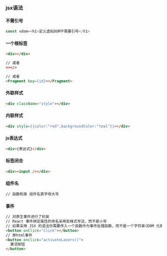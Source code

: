 ### jsx语法

#### 不需引号

```javascript
const vdom=<h1>定义虚拟DOM不需要引号</h1>
```

#### 一个根标签

```html
<div></div>

// 或者
<></>

// 或者
<Fragment key={id}></Fragment>
```

#### 外联样式

```html
<div className="style"></div>
```

#### 内联样式

```html
<div style={{color:'red',backgroundColor:'teal'}}></div>
```

#### js表达式

```html
<div>{表达式}</div>
```

#### 标签闭合

```html
<div><input /></div>
```

#### 组件名

```html
// 函数和类 组件名首字母大写
```

#### 事件

```html
// 对原生事件进行了封装
// React 事件绑定属性的命名采用驼峰式写法，而不是小写
// 如果采用 JSX 的语法你需要传入一个函数作为事件处理函数，而不是一个字符串(DOM 元素的写法)
<button onClick="click"></button>
// 原html事件
<button onclick="activateLasers()">
  激活按钮
</button>
```

